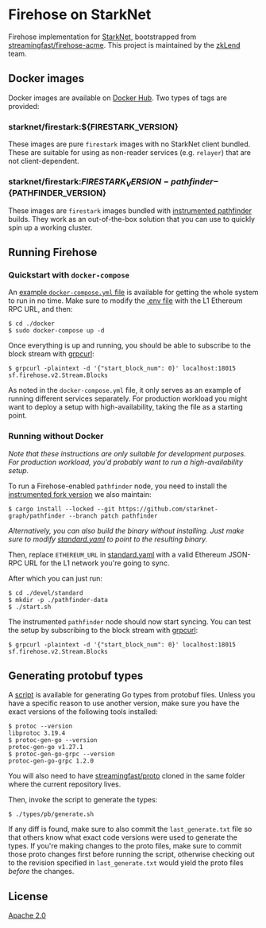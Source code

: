 # Firehose on StarkNet

Firehose implementation for [StarkNet](https://starknet.io/), bootstrapped from [streamingfast/firehose-acme](https://github.com/streamingfast/firehose-acme/commit/6966e1a3aaf49d2d398686333967299e97bde05b). This project is maintained by the [zkLend](https://zklend.com/) team.

## Docker images

Docker images are available on [Docker Hub](https://hub.docker.com/r/starknet/firestark). Two types of tags are provided:

### starknet/firestark:${FIRESTARK_VERSION}

These images are pure `firestark` images with no StarkNet client bundled. These are suitable for using as non-reader services (e.g. `relayer`) that are not client-dependent.

### starknet/firestark:${FIRESTARK_VERSION}-pathfinder-${PATHFINDER_VERSION}

These images are `firestark` images bundled with [instrumented pathfinder](https://github.com/starknet-graph/pathfinder) builds. They work as an out-of-the-box solution that you can use to quickly spin up a working cluster.

## Running Firehose

### Quickstart with `docker-compose`

An [example `docker-compose.yml` file](./docker/docker-compose.yml) is available for getting the whole system to run in no time. Make sure to modify the [.env file](./docker/.env) with the L1 Ethereum RPC URL, and then:

```console
$ cd ./docker
$ sudo docker-compose up -d
```

Once everything is up and running, you should be able to subscribe to the block stream with [grpcurl](https://github.com/fullstorydev/grpcurl):

```console
$ grpcurl -plaintext -d '{"start_block_num": 0}' localhost:18015 sf.firehose.v2.Stream.Blocks
```

As noted in the `docker-compose.yml` file, it only serves as an example of running different services separately. For production workload you might want to deploy a setup with high-availability, taking the file as a starting point.

### Running without Docker

_Note that these instructions are only suitable for development purposes. For production workload, you'd probably want to run a high-availability setup._

To run a Firehose-enabled `pathfinder` node, you need to install the [instrumented fork version](https://github.com/starknet-graph/pathfinder) we also maintain:

```console
$ cargo install --locked --git https://github.com/starknet-graph/pathfinder --branch patch pathfinder
```

_Alternatively, you can also build the binary without installing. Just make sure to modify [standard.yaml](./devel/standard/standard.yaml) to point to the resulting binary._

Then, replace `ETHEREUM_URL` in [standard.yaml](./devel/standard/standard.yaml) with a valid Ethereum JSON-RPC URL for the L1 network you're going to sync.

After which you can just run:

```console
$ cd ./devel/standard
$ mkdir -p ./pathfinder-data
$ ./start.sh
```

The instrumented `pathfinder` node should now start syncing. You can test the setup by subscribing to the block stream with [grpcurl](https://github.com/fullstorydev/grpcurl):

```console
$ grpcurl -plaintext -d '{"start_block_num": 0}' localhost:18015 sf.firehose.v2.Stream.Blocks
```

## Generating protobuf types

A [script](./types/pb/generate.sh) is available for generating Go types from protobuf files. Unless you have a specific reason to use another version, make sure you have the exact versions of the following tools installed:

```console
$ protoc --version
libprotoc 3.19.4
$ protoc-gen-go --version
protoc-gen-go v1.27.1
$ protoc-gen-go-grpc --version
protoc-gen-go-grpc 1.2.0
```

You will also need to have [streamingfast/proto](https://github.com/streamingfast/proto) cloned in the same folder where the current repository lives.

Then, invoke the script to generate the types:

```console
$ ./types/pb/generate.sh
```

If any diff is found, make sure to also commit the `last_generate.txt` file so that others know what exact code versions were used to generate the types. If you're making changes to the proto files, make sure to commit those proto changes first before running the script, otherwise checking out to the revision specified in `last_generate.txt` would yield the proto files _before_ the changes.

## License

[Apache 2.0](./LICENSE)
